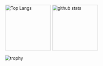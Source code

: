 <p align="left"> 
  <img alt="Top Langs" height="150px" src="https://github-readme-stats.vercel.app/api/top-langs/?username=Ogame3334&layout=donut&theme=onedark" />
  <img alt="github stats" height="150px" src="https://github-readme-stats.vercel.app/api?username=Ogame3334&theme=onedark&show_icons=true" />
</p>

![trophy](https://github-profile-trophy.vercel.app/?username=Ogame3334&theme=onedark)
